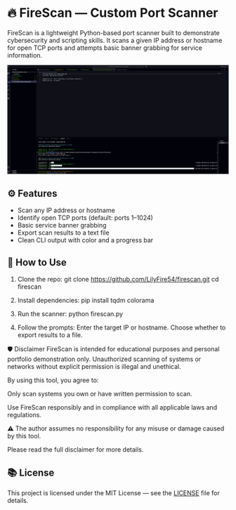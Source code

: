 # 🔥 FireScan — Custom Port Scanner

FireScan is a lightweight Python-based port scanner built to demonstrate cybersecurity and scripting skills. It scans a given IP address or hostname for open TCP ports and attempts basic banner grabbing for service information.

![FireScan in action](./screenshots/firescan_sample.png)

## ⚙️ Features
- Scan any IP address or hostname
- Identify open TCP ports (default: ports 1–1024)
- Basic service banner grabbing
- Export scan results to a text file
- Clean CLI output with color and a progress bar

## 🚀 How to Use
1. Clone the repo:
git clone https://github.com/LilyFire54/firescan.git
cd firescan

2. Install dependencies:
pip install tqdm colorama

3. Run the scanner:
python firescan.py

4. Follow the prompts:
Enter the target IP or hostname.
Choose whether to export results to a file.

🛡️ Disclaimer
FireScan is intended for educational purposes and personal portfolio demonstration only.
Unauthorized scanning of systems or networks without explicit permission is illegal and unethical.

By using this tool, you agree to:

Only scan systems you own or have written permission to scan.

Use FireScan responsibly and in compliance with all applicable laws and regulations.

⚠️ The author assumes no responsibility for any misuse or damage caused by this tool.

Please read the full disclaimer for more details.

## 📚 License
This project is licensed under the MIT License — see the [LICENSE](./LICENSE) file for details.